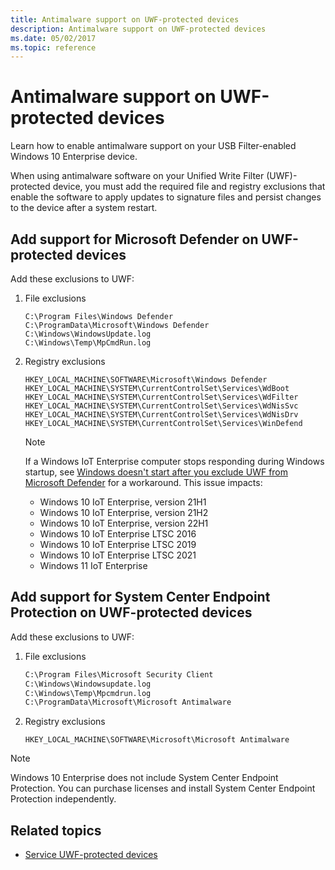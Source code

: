 ```yaml
---
title: Antimalware support on UWF-protected devices
description: Antimalware support on UWF-protected devices
ms.date: 05/02/2017
ms.topic: reference
---
```


# Antimalware support on UWF-protected devices

Learn how to enable antimalware support on your USB Filter-enabled Windows 10 Enterprise device.

When using antimalware software on your Unified Write Filter (UWF)-protected device, you must add the required file and registry exclusions that enable the software to apply updates to signature files and persist changes to the device after a system restart.

## Add support for Microsoft Defender on UWF-protected devices

Add these exclusions to UWF:

1. File exclusions

   ```text
   C:\Program Files\Windows Defender
   C:\ProgramData\Microsoft\Windows Defender
   C:\Windows\WindowsUpdate.log
   C:\Windows\Temp\MpCmdRun.log
   ```

1. Registry exclusions

   ```reg
   HKEY_LOCAL_MACHINE\SOFTWARE\Microsoft\Windows Defender
   HKEY_LOCAL_MACHINE\SYSTEM\CurrentControlSet\Services\WdBoot
   HKEY_LOCAL_MACHINE\SYSTEM\CurrentControlSet\Services\WdFilter
   HKEY_LOCAL_MACHINE\SYSTEM\CurrentControlSet\Services\WdNisSvc
   HKEY_LOCAL_MACHINE\SYSTEM\CurrentControlSet\Services\WdNisDrv
   HKEY_LOCAL_MACHINE\SYSTEM\CurrentControlSet\Services\WinDefend
   ```

   > [!NOTE]
   > If a Windows IoT Enterprise computer stops responding during Windows startup, see [Windows doesn't start after you exclude UWF from Microsoft Defender](/troubleshoot/windows-client/performance/windows-hangs-on-startup-after-excluding-uwf-from-microsoft-defender) for a workaround. This issue impacts:
   >
   > - Windows 10 IoT Enterprise, version 21H1
   > - Windows 10 IoT Enterprise, version 21H2
   > - Windows 10 IoT Enterprise, version 22H1
   > - Windows 10 IoT Enterprise LTSC 2016
   > - Windows 10 IoT Enterprise LTSC 2019
   > - Windows 10 IoT Enterprise LTSC 2021
   > - Windows 11 IoT Enterprise

## Add support for System Center Endpoint Protection on UWF-protected devices

Add these exclusions to UWF:

1. File exclusions

   ```txt
   C:\Program Files\Microsoft Security Client
   C:\Windows\Windowsupdate.log
   C:\Windows\Temp\Mpcmdrun.log
   C:\ProgramData\Microsoft\Microsoft Antimalware
   ```

1. Registry exclusions

   ```reg
   HKEY_LOCAL_MACHINE\SOFTWARE\Microsoft\Microsoft Antimalware
   ```

> [!NOTE]
> Windows 10 Enterprise does not include System Center Endpoint Protection. You can purchase licenses and install System Center Endpoint Protection independently.

## Related topics

- [Service UWF-protected devices](service-uwf-protected-devices.md)
